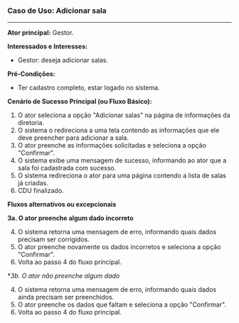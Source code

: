 ### Caso de Uso: Adicionar sala
---
**Ator principal:** Gestor.

**Interessados e Interesses:**
- Gestor: deseja adicionar salas.

**Pré-Condições:**
- Ter cadastro completo, estar logado no sistema.

**Cenário de Sucesso Principal (ou Fluxo Básico):**

1. O ator seleciona a opção "Adicionar salas" na página de informações da diretoria.
2. O sistema o redireciona a uma tela contendo as informações que ele deve preencher para adicionar a sala.
3. O ator preenche as informações solicitadas e seleciona a opção "Confirmar".
4. O sistema exibe uma mensagem de sucesso, informando ao ator que a sala foi cadastrada com sucesso.
5. O sistema redireciona o ator para uma página contendo a lista de salas já criadas.
6. CDU finalizado.

**Fluxos alternativos ou excepcionais**

**3a. O ator preenche algum dado incorreto**

4. O sistema retorna uma mensagem de erro, informando quais dados precisam ser corrigidos.
5. O ator preenche novamente os dados incorretos e seleciona a opção "Confirmar".
6. Volta ao passo 4 do fluxo principal.

**3b. O ator não preenche algum dado*

4. O sistema retorna uma mensagem de erro, informando quais dados ainda precisam ser preenchidos.
5. O ator preenche os dados que faltam e seleciona a opção "Confirmar".
6. Volta ao passo 4 do fluxo principal.